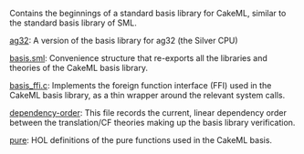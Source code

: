 Contains the beginnings of a standard basis library for CakeML,
similar to the standard basis library of SML.

[ag32](ag32):
A version of the basis library for ag32 (the Silver CPU)

[basis.sml](basis.sml):
Convenience structure that re-exports all the libraries and theories of the
CakeML basis library.

[basis_ffi.c](basis_ffi.c):
Implements the foreign function interface (FFI) used in the CakeML basis
library, as a thin wrapper around the relevant system calls.

[dependency-order](dependency-order):
This file records the current, linear dependency order between the
translation/CF theories making up the basis library verification.

[pure](pure):
HOL definitions of the pure functions used in the CakeML basis.
